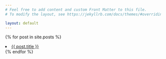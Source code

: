 ```yaml
---
# Feel free to add content and custom Front Matter to this file.
# To modify the layout, see https://jekyllrb.com/docs/themes/#overriding-theme-defaults

layout: default
---
```

{% for post in site.posts %}
<li>
  <a href="{{ post.url }}">{{ post.title }}</a>
</li>
{% endfor %}